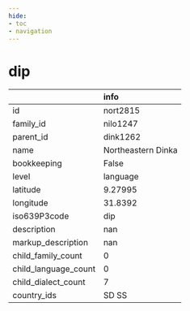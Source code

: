 ```yaml
---
hide:
- toc
- navigation
---
```

# dip
|                      | info               |
|:---------------------|:-------------------|
| id                   | nort2815           |
| family_id            | nilo1247           |
| parent_id            | dink1262           |
| name                 | Northeastern Dinka |
| bookkeeping          | False              |
| level                | language           |
| latitude             | 9.27995            |
| longitude            | 31.8392            |
| iso639P3code         | dip                |
| description          | nan                |
| markup_description   | nan                |
| child_family_count   | 0                  |
| child_language_count | 0                  |
| child_dialect_count  | 7                  |
| country_ids          | SD SS              |